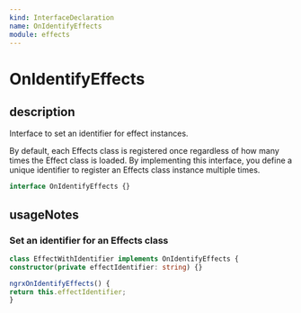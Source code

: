 ```yaml
---
kind: InterfaceDeclaration
name: OnIdentifyEffects
module: effects
---
```


# OnIdentifyEffects

## description

Interface to set an identifier for effect instances.

By default, each Effects class is registered
once regardless of how many times the Effect class
is loaded. By implementing this interface, you define
a unique identifier to register an Effects class instance
multiple times.

```ts
interface OnIdentifyEffects {}
```

## usageNotes

### Set an identifier for an Effects class

```ts
class EffectWithIdentifier implements OnIdentifyEffects {
constructor(private effectIdentifier: string) {}

ngrxOnIdentifyEffects() {
return this.effectIdentifier;
}

```
